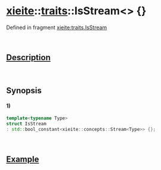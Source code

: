 # [xieite](../../xieite.md)\:\:[traits](../../traits.md)\:\:IsStream\<\> \{\}
Defined in fragment [xieite:traits.IsStream](../../../src/traits/is_stream.cpp)

&nbsp;

## [Description](../concepts/stream.md#Description)

&nbsp;

## Synopsis
#### 1)
```cpp
template<typename Type>
struct IsStream
: std::bool_constant<xieite::concepts::Stream<Type>> {};
```

&nbsp;

## [Example](../concepts/stream.md#Example)
